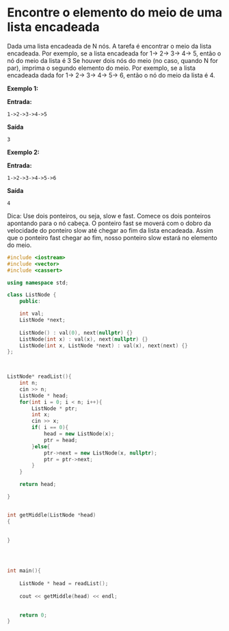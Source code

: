 # Encontre o elemento do meio de uma lista encadeada

Dada uma lista encadeada de N nós. A tarefa é encontrar o meio da lista encadeada. Por exemplo, se a lista encadeada for
1-> 2-> 3-> 4-> 5, então o nó do meio da lista é 3
Se houver dois nós do meio (no caso, quando N for par), imprima o segundo elemento do meio.
Por exemplo, se a lista encadeada dada for 1-> 2-> 3-> 4-> 5-> 6, então o nó do meio da lista é 4.


**Exemplo 1:**

**Entrada:**
```
1->2->3->4->5
```
**Saída**
```
3
```





**Exemplo 2:**

**Entrada:**
```
1->2->3->4->5->6
```
**Saída**
```
4
```


Dica: Use dois ponteiros, ou seja, slow e fast. Comece os dois ponteiros apontando para o nó cabeça. O ponteiro fast se moverá com o  dobro da velocidade do ponteiro slow até chegar ao fim da lista encadeada. Assim que o ponteiro fast chegar ao fim, nosso ponteiro slow estará no elemento do meio.





```C++
#include <iostream>
#include <vector>
#include <cassert>

using namespace std;

class ListNode {
    public:

    int val;
    ListNode *next;
    
    ListNode() : val(0), next(nullptr) {}
    ListNode(int x) : val(x), next(nullptr) {}
    ListNode(int x, ListNode *next) : val(x), next(next) {} 
};

 

ListNode* readList(){
    int n;
    cin >> n;
    ListNode * head;
    for(int i = 0; i < n; i++){
        ListNode * ptr;
        int x;
        cin >> x;
        if( i == 0){
            head = new ListNode(x);
            ptr = head;
        }else{
            ptr->next = new ListNode(x, nullptr);
            ptr = ptr->next;
        }
    }

    return head;

}


int getMiddle(ListNode *head)
{
        
            
}




int main(){
    
    ListNode * head = readList();
    
    cout << getMiddle(head) << endl;

    
    return 0;    
}




```


